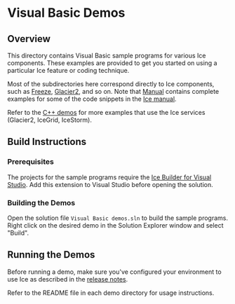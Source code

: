 # Visual Basic Demos

## Overview

This directory contains Visual Basic sample programs for various Ice components.
These examples are provided to get you started on using a particular Ice feature or
coding technique.

Most of the subdirectories here correspond directly to Ice components, such as
[Freeze](./Freeze), [Glacier2](./Glacier2), and so on. Note that [Manual](./Manual)
contains complete examples for some of the code snippets in the
[Ice manual][1].

Refer to the [C++ demos](../cpp) for more examples that use the Ice services
(Glacier2, IceGrid, IceStorm).

## Build Instructions

### Prerequisites

The projects for the sample programs require the [Ice Builder for Visual Studio][2].
Add this extension to Visual Studio before opening the solution.

### Building the Demos

Open the solution file `Visual Basic demos.sln` to build the sample
programs. Right click on the desired demo in the Solution Explorer window and
select "Build".

## Running the Demos

Before running a demo, make sure you've configured your environment to use Ice
as described in the [release notes][3].

Refer to the README file in each demo directory for usage instructions.

[1]: https://doc.zeroc.com/display/Ice37/Ice+Manual
[2]: https://github.com/zeroc-ice/ice-builder-visualstudio
[3]: https://doc.zeroc.com/display/Ice37/Ice+Release+Notes
